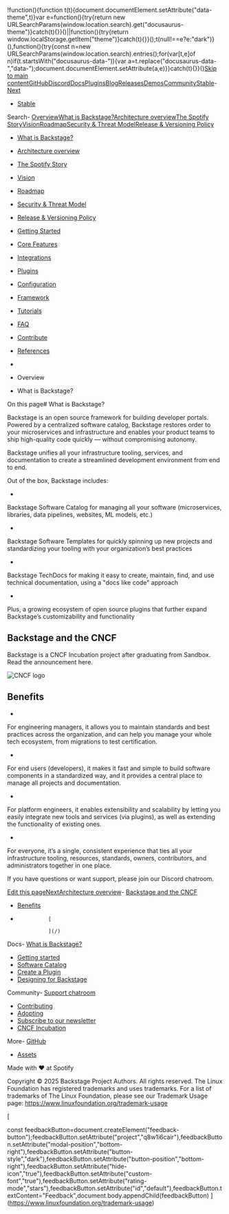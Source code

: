 !function(){function t(t){document.documentElement.setAttribute("data-theme",t)}var e=function(){try{return new URLSearchParams(window.location.search).get("docusaurus-theme")}catch(t){}}()||function(){try{return window.localStorage.getItem("theme")}catch(t){}}();t(null!==e?e:"dark")}(),function(){try{const n=new URLSearchParams(window.location.search).entries();for(var[t,e]of n)if(t.startsWith("docusaurus-data-")){var a=t.replace("docusaurus-data-","data-");document.documentElement.setAttribute(a,e)}}catch(t){}}()[Skip to main content](#__docusaurus_skipToContent_fallback)[](/)[GitHub](https://github.com/backstage/backstage)[Discord](https://discord.gg/backstage-687207715902193673)[Docs](/docs/overview/what-is-backstage)[Plugins](/plugins)[Blog](/blog)[Releases](/docs/releases/v1.40.0)[Demos](/demos)[Community](/community)[Stable](/docs/overview/what-is-backstage)- [Next](/docs/next/overview/what-is-backstage)
- [Stable](/docs/overview/what-is-backstage)

Search- [Overview](/docs/overview/what-is-backstage)[What is Backstage?](/docs/overview/what-is-backstage)[Architecture overview](/docs/overview/architecture-overview)[The Spotify Story](/docs/overview/background)[Vision](/docs/overview/vision)[Roadmap](/docs/overview/roadmap)[Security & Threat Model](/docs/overview/threat-model)[Release & Versioning Policy](/docs/overview/versioning-policy)
- [What is Backstage?](/docs/overview/what-is-backstage)
- [Architecture overview](/docs/overview/architecture-overview)
- [The Spotify Story](/docs/overview/background)
- [Vision](/docs/overview/vision)
- [Roadmap](/docs/overview/roadmap)
- [Security & Threat Model](/docs/overview/threat-model)
- [Release & Versioning Policy](/docs/overview/versioning-policy)
- [Getting Started](/docs/getting-started/)
- [Core Features](/docs/auth/)
- [Integrations](/docs/integrations/)
- [Plugins](/docs/plugins/)
- [Configuration](/docs/conf/)
- [Framework](/docs/backend-system/)
- [Tutorials](/docs/overview/adopting)
- [FAQ](/docs/faq/)
- [Contribute](/docs/contribute/)
- [References](/docs/dls/design)

- [](/)
- Overview
- What is Backstage?

On this page# What is Backstage?




Backstage is an open source framework for building developer
portals. Powered by a centralized software catalog, Backstage restores order to
your microservices and infrastructure and enables your product teams to ship
high-quality code quickly — without compromising autonomy.


Backstage unifies all your infrastructure tooling, services, and documentation
to create a streamlined development environment from end to end.



Out of the box, Backstage includes:


- 
Backstage Software Catalog for
managing all your software (microservices, libraries, data pipelines,
websites, ML models, etc.)



- 
Backstage Software Templates for
quickly spinning up new projects and standardizing your tooling with your
organization’s best practices



- 
Backstage TechDocs for making it easy to
create, maintain, find, and use technical documentation, using a "docs like
code" approach



- 
Plus, a growing ecosystem of
open source plugins
that further expand Backstage’s customizability and functionality





## Backstage and the CNCF​


Backstage is a CNCF Incubation project after graduating from Sandbox. Read the announcement
here.


![CNCF logo](https://backstage.io/img/cncf-white.svg)
## Benefits​


- 
For engineering managers, it allows you to maintain standards and best
practices across the organization, and can help you manage your whole tech
ecosystem, from migrations to test certification.



- 
For end users (developers), it makes it fast and simple to build software
components in a standardized way, and it provides a central place to manage
all projects and documentation.



- 
For platform engineers, it enables extensibility and scalability by letting
you easily integrate new tools and services (via plugins), as well as
extending the functionality of existing ones.



- 
For everyone, it’s a single, consistent experience that ties all your
infrastructure tooling, resources, standards, owners, contributors, and
administrators together in one place.





If you have questions or want support, please join our
Discord chatroom.

[Edit this page](https://github.com/backstage/backstage/edit/master/docs/overview/what-is-backstage.md)[NextArchitecture overview](/docs/overview/architecture-overview)- [Backstage and the CNCF](#backstage-and-the-cncf)
- [Benefits](#benefits)

- 
                [
                  
                ](/)

Docs- [What is Backstage?](/docs/overview/what-is-backstage)
- [Getting started](/docs/getting-started/)
- [Software Catalog](/docs/features/software-catalog/)
- [Create a Plugin](/docs/plugins/create-a-plugin)
- [Designing for Backstage](/docs/dls/design)

Community- [Support chatroom](https://discord.gg/backstage-687207715902193673)
- [Contributing](https://github.com/backstage/backstage/blob/master/CONTRIBUTING.md)
- [Adopting](https://backstage.io/docs/getting-started/)
- [Subscribe to our newsletter](https://info.backstage.spotify.com/newsletter_subscribe)
- [CNCF Incubation](https://www.cncf.io/projects/)

More- [GitHub](https://github.com/backstage/)
- [Assets](https://github.com/cncf/artwork/tree/main/projects/backstage)

Made with ❤️ at Spotify

Copyright © 2025 Backstage Project Authors. All rights reserved. The Linux Foundation has registered trademarks and uses trademarks. For a list of trademarks of The Linux Foundation, please see our Trademark Usage page: https://www.linuxfoundation.org/trademark-usage

[

const feedbackButton=document.createElement("feedback-button");feedbackButton.setAttribute("project","q8w1i6cair"),feedbackButton.setAttribute("modal-position","bottom-right"),feedbackButton.setAttribute("button-style","dark"),feedbackButton.setAttribute("button-position","bottom-right"),feedbackButton.setAttribute("hide-icon","true"),feedbackButton.setAttribute("custom-font","true"),feedbackButton.setAttribute("rating-mode","stars"),feedbackButton.setAttribute("id","default"),feedbackButton.textContent="Feedback",document.body.appendChild(feedbackButton)
](https://www.linuxfoundation.org/trademark-usage)
